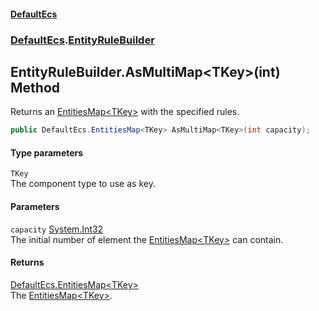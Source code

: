 #### [DefaultEcs](./index.md 'index')
### [DefaultEcs](./DefaultEcs.md 'DefaultEcs').[EntityRuleBuilder](./DefaultEcs-EntityRuleBuilder.md 'DefaultEcs.EntityRuleBuilder')
## EntityRuleBuilder.AsMultiMap&lt;TKey&gt;(int) Method
Returns an [EntitiesMap&lt;TKey&gt;](./DefaultEcs-EntitiesMap-TKey-.md 'DefaultEcs.EntitiesMap&lt;TKey&gt;') with the specified rules.  
```csharp
public DefaultEcs.EntitiesMap<TKey> AsMultiMap<TKey>(int capacity);
```
#### Type parameters
<a name='DefaultEcs-EntityRuleBuilder-AsMultiMap-TKey-(int)-TKey'></a>
`TKey`  
The component type to use as key.  
  
#### Parameters
<a name='DefaultEcs-EntityRuleBuilder-AsMultiMap-TKey-(int)-capacity'></a>
`capacity` [System.Int32](https://docs.microsoft.com/en-us/dotnet/api/System.Int32 'System.Int32')  
The initial number of element the [EntitiesMap&lt;TKey&gt;](./DefaultEcs-EntitiesMap-TKey-.md 'DefaultEcs.EntitiesMap&lt;TKey&gt;') can contain.  
  
#### Returns
[DefaultEcs.EntitiesMap&lt;](./DefaultEcs-EntitiesMap-TKey-.md 'DefaultEcs.EntitiesMap&lt;TKey&gt;')[TKey](#DefaultEcs-EntityRuleBuilder-AsMultiMap-TKey-(int)-TKey 'DefaultEcs.EntityRuleBuilder.AsMultiMap&lt;TKey&gt;(int).TKey')[&gt;](./DefaultEcs-EntitiesMap-TKey-.md 'DefaultEcs.EntitiesMap&lt;TKey&gt;')  
The [EntitiesMap&lt;TKey&gt;](./DefaultEcs-EntitiesMap-TKey-.md 'DefaultEcs.EntitiesMap&lt;TKey&gt;').  
